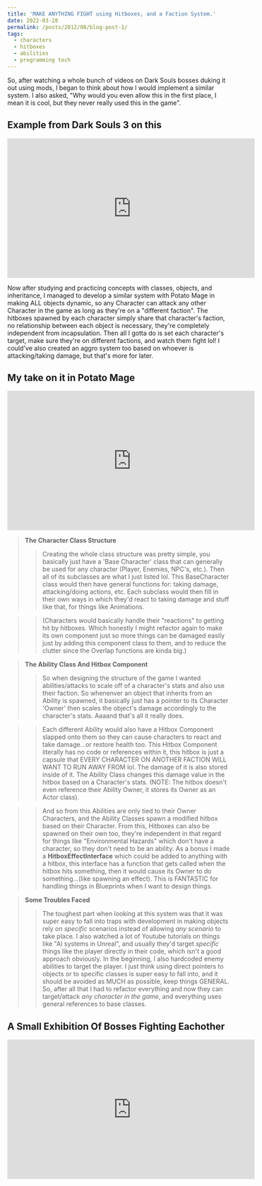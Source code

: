 ```yaml
---
title: 'MAKE ANYTHING FIGHT using Hitboxes, and a Faction System.'
date: 2022-03-28
permalink: /posts/2012/08/blog-post-1/
tags:
  - characters
  - hitboxes
  - abilities
  - programming tech
---
```


So, after watching a whole bunch of videos on Dark Souls bosses duking it out using mods, I began to think about how I would implement a similar system. I also asked, "Why would you even allow this in the first place, I mean it is cool, but they never really used this in the game".

Example from Dark Souls 3 on this
------
<iframe width="560" height="315" src="https://www.youtube.com/embed/Lw1PH9UZZ4I" title="YouTube video player" frameborder="0" allow="accelerometer; autoplay; clipboard-write; encrypted-media; gyroscope; picture-in-picture" allowfullscreen></iframe>

Now after studying and practicing concepts with classes, objects, and inheritance, I managed to develop a similar system with Potato Mage in making ALL objects dynamic, so any Character can attack any other Character in the game as long as they're on a "different faction". The hitboxes spawned by each character simply share that character's faction, no relationship between each object is necessary, they're completely independent from incapsulation. Then all I gotta do is set each character's target, make sure they're on different factions, and watch them fight lol! I could've also created an aggro system too based on whoever is attacking/taking damage, but that's more for later.

My take on it in Potato Mage
------
<iframe width="560" height="315" src="https://www.youtube.com/embed/ikHRddMtfc8" title="YouTube video player" frameborder="0" allow="accelerometer; autoplay; clipboard-write; encrypted-media; gyroscope; picture-in-picture" allowfullscreen></iframe>

> **The Character Class Structure**
>>Creating the whole class structure was pretty simple, you basically just have a 'Base Character' class that can generally be used for any character (Player, Enemies, NPC's, etc.). Then all of its subclasses are what I just listed lol. This BaseCharacter class would then have general functions for: taking damage, attacking/doing actions, etc. Each subclass would then fill in their own ways in which they'd react to taking damage and stuff like that, for things like Animations.

>>(Characters would basically handle their "reactions" to getting hit by hitboxes. Which honestly I might refactor again to make its own component just so more things can be damaged easily just by adding this component class to them, and to reduce the clutter since the Overlap functions are kinda big.)

> **The Ability Class And Hitbox Component**
>>So when designing the structure of the game I wanted abilities/attacks to scale off of a character's stats and also use their faction. So whenenver an object that inherits from an Ability is spawned, it basically just has a pointer to its Character 'Owner' then scales the object's damage accordingly to the character's stats. Aaaand that's all it really does. 

>>Each different Ability would also have a Hitbox Component slapped onto them so they can cause characters to react and take damage...or restore health too. This Hitbox Component literally has no code or references within it, this hitbox is just a capsule that EVERY CHARACTER ON ANOTHER FACTION WILL WANT TO RUN AWAY FROM lol. The damage of it is also stored inside of it. The Ability Class changes this damage value in the hitbox based on a Character's stats. (NOTE: The hitbox doesn't even reference their Ability Owner, it stores its Owner as an Actor class).

>>And so from this Abilities are only tied to their Owner Characters, and the Ability Classes spawn a modified hitbox based on their Character. From this, Hitboxes can also be spawned on their own too, they're independent in that regard for things like "Environmental Hazards" which don't have a character, so they don't need to be an ability. As a bonus I made a **HitboxEffectInterface** which could be added to anything with a hitbox, this interface has a function that gets called when the hitbox hits something, then it would cause its Owner to do something...(like spawning an effect). This is FANTASTIC for handling things in Blueprints when I want to design things.

> **Some Troubles Faced**
>>The toughest part when looking at this system was that it was super easy to fall into traps with development in making objects rely on *specific* scenarios instead of allowing *any scenario* to take place. I also watched a lot of Youtube tutorials on things like "AI systems in Unreal", and usually they'd target *specific* things like the player directly in their code, which isn't a good approach obviously. In the beginning, I also hardcoded enemy abilities to target the player. I just think using direct pointers to objects or to specific classes is super easy to fall into, and it should be avoided as MUCH as possible, keep things GENERAL. So, after all that I had to refactor everything and now they can target/attack *any character in the game*, and everything uses general references to base classes.

A Small Exhibition Of Bosses Fighting Eachother
------
<iframe width="560" height="315" src="https://www.youtube.com/embed/u570jy2nXrk" title="YouTube video player" frameborder="0" allow="accelerometer; autoplay; clipboard-write; encrypted-media; gyroscope; picture-in-picture" allowfullscreen></iframe>